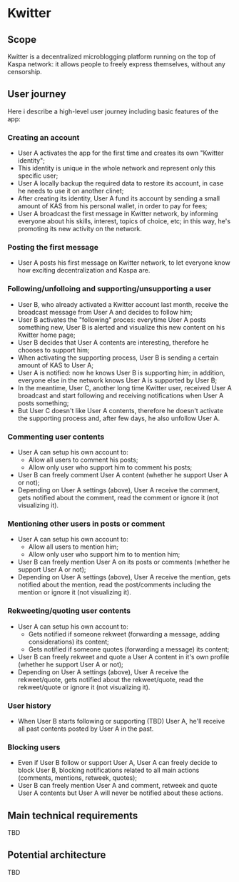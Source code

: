 # Kwitter

## Scope
Kwitter is a decentralized microblogging platform running on the top of Kaspa network: it allows people to freely express themselves, without any censorship.


## User journey
Here i describe a high-level user journey including basic features of the app:

###  Creating an account
- User A activates the app for the first time and creates its own "Kwitter identity";
- This identity is unique in the whole network and represent only this specific user;
- User A locally backup the required data to restore its account, in case he needs to use it on another clinet;
- After creating its identity, User A fund its account by sending a small amount of KAS from his personal wallet, in order to pay for fees;
- User A broadcast the first message in Kwitter network, by informing everyone about his skills, interest, topics of choice, etc; in this way, he's promoting its new activity on the network.

###  Posting the first message
- User A posts his first message on Kwitter network, to let everyone know how exciting decentralization and Kaspa are.

###  Following/unfolloing and supporting/unsupporting a user
- User B, who already activated a Kwitter account last month, receive the broadcast message from User A and decides to follow him;
- User B activates the "following" proces: everytime User A posts something new, User B is alerted and visualize this new content on his Kwitter home page;
- User B decides that User A contents are interesting, therefore he chooses to support him;
- When activating the supporting process, User B is sending a certain amount of KAS to User A;
- User A is notified: now he knows User B is supporting him; in addition, everyone else in the network knows User A is supported by User B; 
- In the meantime, User C, another long time Kwitter user, received User A broadcast and start following and receiving notifications when User A posts something;
- But User C doesn't like User A contents, therefore he doesn't activate the supporting process and, after few days, he also unfollow User A.

###  Commenting user contents
- User A can setup his own account to:
  - Allow all users to comment his posts;
  - Allow only user who support him to comment his posts;
- User B can freely comment User A content (whether he support User A or not);
- Depending on User A settings (above), User A receive the comment, gets notified about the comment, read the comment or ignore it (not visualizing it).

###  Mentioning other users in posts or comment
- User A can setup his own account to:
  - Allow all users to mention him;
  - Allow only user who support him to to mention him;
- User B can freely mention User A on its posts or comments (whether he support User A or not);
- Depending on User A settings (above), User A receive the mention, gets notified about the mention, read the post/comments including the mention or ignore it (not visualizing it).

###  Rekweeting/quoting user contents
- User A can setup his own account to:
  - Gets notified if someone rekweet (forwarding a message, adding considerations) its content;
  - Gets notified if someone quotes (forwarding a message) its content;
- User B can freely rekweet and quote a User A content in it's own profile (whether he support User A or not);
- Depending on User A settings (above), User A receive the rekweet/quote, gets notified about the rekweet/quote, read the rekweet/quote or ignore it (not visualizing it).

###  User history
- When User B starts following or supporting (TBD) User A, he'll receive all past contents posted by User A in the past.

###  Blocking users
- Even if User B follow or support User A, User A can freely decide to block User B, blocking notifications related to all main actions (comments, mentions, retweek, quotes);
- User B can freely mention User A and comment, retweek and quote User A contents but User A will never be notified about these actions.

## Main technical requirements
TBD

## Potential architecture
TBD
